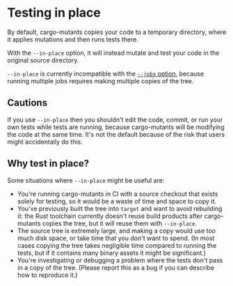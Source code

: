 # Testing in place

By default, cargo-mutants copies your code to a temporary directory, where it applies mutations and then runs tests there.

With the `--in-place` option, it will instead mutate and test your code in the original source directory.

`--in-place` is currently incompatible with the [`--jobs` option](parallelism.md), because running multiple jobs requires making multiple copies of the tree.

## Cautions

If you use `--in-place` then you shouldn't edit the code, commit, or run your own tests while tests are running, because cargo-mutants will be modifying the code at the same time. It's not the default because of the risk that users might accidentally do this.

## Why test in place?

Some situations where `--in-place` might be useful are:

* You're running cargo-mutants in CI with a source checkout that exists solely for testing, so it would be a waste of time and space to copy it.
* You've previously built the tree into `target` and want to avoid rebuilding it: the Rust toolchain currently doesn't reuse build products after cargo-mutants copies the tree, but it will reuse them with `--in-place`.
* The source tree is extremely large, and making a copy would use too much disk space, or take time that you don't want to spend. (In most cases copying the tree takes negligible time compared to running the tests, but if it contains many binary assets it might be significant.)
* You're investigating or debugging a problem where the tests don't pass in a copy of the tree. (Please report this as a bug if you can describe how to reproduce it.)
